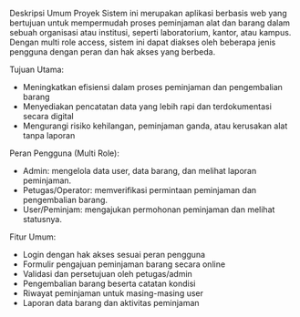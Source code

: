 Deskripsi Umum Proyek
Sistem ini merupakan aplikasi berbasis web yang bertujuan untuk mempermudah proses peminjaman alat dan barang dalam sebuah organisasi atau institusi, seperti laboratorium, kantor, atau kampus. Dengan multi role access, sistem ini dapat diakses oleh beberapa jenis pengguna dengan peran dan hak akses yang berbeda.

Tujuan Utama:
- Meningkatkan efisiensi dalam proses peminjaman dan pengembalian barang
- Menyediakan pencatatan data yang lebih rapi dan terdokumentasi secara digital
- Mengurangi risiko kehilangan, peminjaman ganda, atau kerusakan alat tanpa laporan

Peran Pengguna (Multi Role):
- Admin: mengelola data user, data barang, dan melihat laporan peminjaman.
- Petugas/Operator: memverifikasi permintaan peminjaman dan pengembalian barang.
- User/Peminjam: mengajukan permohonan peminjaman dan melihat statusnya.

Fitur Umum:
- Login dengan hak akses sesuai peran pengguna
- Formulir pengajuan peminjaman barang secara online
- Validasi dan persetujuan oleh petugas/admin
- Pengembalian barang beserta catatan kondisi
- Riwayat peminjaman untuk masing-masing user
- Laporan data barang dan aktivitas peminjaman
